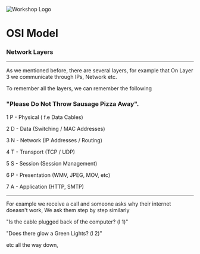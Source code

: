 ![Workshop Logo](https://cdn.discordapp.com/attachments/1096720092374499338/1196472002207289364/workshop_white.png)

# OSI Model
### Network Layers

---

As we mentioned before, there are several layers, for example that On Layer 3 we communicate through IPs, Network etc.

To remember all the layers, we can remember the following

### "Please Do Not Throw Sausage Pizza Away".

1   P - Physical  ( f.e Data Cables)

2   D - Data  (Switching / MAC Addresses)

3   N - Network  (IP Addresses / Routing)

4   T - Transport (TCP / UDP)

5   S - Session  (Session Management)

6   P - Presentation (WMV, JPEG, MOV, etc)

7   A - Application (HTTP, SMTP)

---
For example we receive a call and someone asks why their internet doeasn't work, We ask them step by step similarly

"Is the cable plugged back of the computer? (l 1)"

"Does there glow a Green Lights? (l 2)"

etc all the way down, 